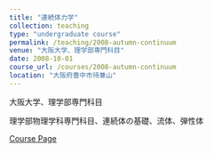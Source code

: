 ```yaml
---
title: "連続体力学"
collection: teaching
type: "undergraduate course"
permalink: /teaching/2008-autumn-continuum
venue: "大阪大学、理学部専門科目"
date: 2008-10-01
course_url: /courses/2008-autumn-continuum
location: "大阪府豊中市待兼山"
---
```


大阪大学、理学部専門科目

理学部物理学科専門科目、連続体の基礎、流体、弾性体


<a href='https://stsykw.github.io/courses/2008-autumn-continuum'>Course Page</a>
